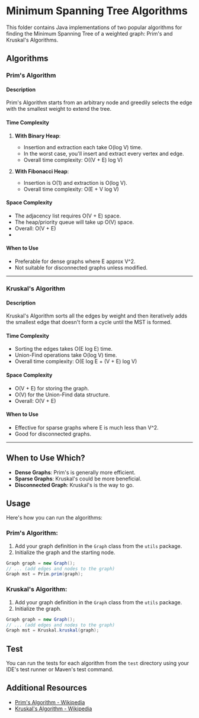 # Minimum Spanning Tree Algorithms

This folder contains Java implementations of two popular algorithms for finding the Minimum Spanning Tree of a weighted graph: Prim's and Kruskal's Algorithms.

## Algorithms

### Prim's Algorithm

#### Description

Prim's Algorithm starts from an arbitrary node and greedily selects the edge with the smallest weight to extend the tree.

#### Time Complexity

1. **With Binary Heap**:
    - Insertion and extraction each take O(log V) time.
    - In the worst case, you'll insert and extract every vertex and edge.
    - Overall time complexity: O((V + E) log V)

2. **With Fibonacci Heap**:
    - Insertion is O(1) and extraction is O(log V).
    - Overall time complexity: O(E + V log V)

#### Space Complexity

- The adjacency list requires O(V + E) space.
- The heap/priority queue will take up O(V) space.
- Overall: O(V + E)
- 
#### When to Use
- Preferable for dense graphs where E approx V^2.
- Not suitable for disconnected graphs unless modified.

---

### Kruskal's Algorithm

#### Description

Kruskal's Algorithm sorts all the edges by weight and then iteratively adds the smallest edge that doesn't form a cycle until the MST is formed.

#### Time Complexity

- Sorting the edges takes O(E log E) time.
- Union-Find operations take O(log V) time.
- Overall time complexity: O(E log E + (V + E) log V)

#### Space Complexity

- O(V + E) for storing the graph.
- O(V) for the Union-Find data structure.
- Overall: O(V + E)

#### When to Use
- Effective for sparse graphs where E is much less than V^2.
- Good for disconnected graphs.

---

## When to Use Which?

- **Dense Graphs**: Prim's is generally more efficient.
- **Sparse Graphs**: Kruskal's could be more beneficial.
- **Disconnected Graph**: Kruskal's is the way to go.



## Usage

Here's how you can run the algorithms:

### Prim's Algorithm:

1. Add your graph definition in the `Graph` class from the `utils` package.
2. Initialize the graph and the starting node.

``` java
Graph graph = new Graph();
// ... (add edges and nodes to the graph)
Graph mst = Prim.prim(graph);
```

### Kruskal's Algorithm:

1. Add your graph definition in the `Graph` class from the `utils` package.
2. Initialize the graph.

``` java
Graph graph = new Graph();
// ... (add edges and nodes to the graph)
Graph mst = Kruskal.kruskal(graph);
```

## Test

You can run the tests for each algorithm from the `test` directory using your IDE's test runner or Maven's test command.

## Additional Resources

- [Prim's Algorithm - Wikipedia](https://en.wikipedia.org/wiki/Prim%27s_algorithm)
- [Kruskal's Algorithm - Wikipedia](https://en.wikipedia.org/wiki/Kruskal%27s_algorithm)
